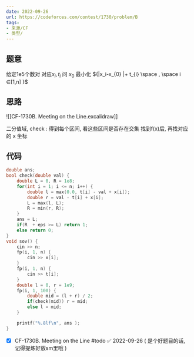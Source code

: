```yaml
---
date: 2022-09-26
url: https://codeforces.com/contest/1730/problem/B
tags: 
- 来源/CF
- 类型/
---
```



## 题意

给定1e5个数对
对应$x_i,t_i$
问 $x_0$
最小化 ${|x_i-x_{0} |+ t_{i}  \space  ,  \space i ∈[1,n] }$

## 思路

![[CF-1730B. Meeting on the Line.excalidraw]]

二分值域, 
check : 得到每个区间, 看这些区间是否存在交集
找到f(x)后, 再找对应的 x 坐标
## 代码
```cpp
double ans;
bool check(double val) {
    double L = 0, R = 1e8;
    for(int i = 1; i <= n; i++) {
        double l = max(0.0, t[i] - val + x[i]);
        double r = val - t[i] + x[i];
        L = max(l, L);
        R = min(r, R);
    }
    ans = L;
    if(R  + eps >= L) return 1;
    else return 0;
}
void sov() {
    cin >> n;
    fp(i, 1, n) {
        cin >> x[i];
    }
    fp(i, 1, n) {
        cin >> t[i];
    }  
    double l = 0, r = 1e9;
    fp(i, 1, 100) {
        double mid = (l + r) / 2; 
        if(check(mid)) r = mid;
        else l = mid;
    }

    printf("%.8lf\n", ans );
}
```

- [x] CF-1730B. Meeting on the Line #todo ✅ 2022-09-26
( 是个好题目的话, 记得提炼好放sm里哦 )